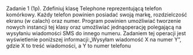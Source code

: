 Zadanie 1 (1p). Zdefiniuj klasę Telephone reprezentującą telefon komórkowy. Każdy telefon powinien posiadać swoją markę, rozdzielczość ekranu (w calach) oraz numer. Program powinien umożliwiać tworzenie nowych instancji tej klasy oraz umożliwiać jednąoperację polegającą na wysyłaniu wiadomości SMS do innego numeru. Zadaniem tej operacji jest wyświetlenie poniższej informacji:„Wysyłam wiadomość X na numer Y”, gdzie X to treść wiadomości, a Y to numer telefonu

